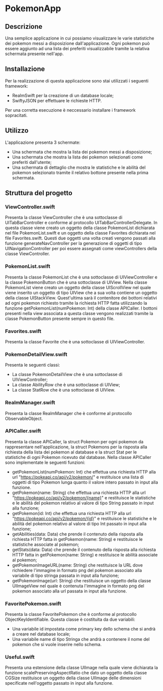 # PokemonApp

## Descrizione

Una semplice applicazione in cui possiamo visualizzare le varie statistiche dei pokemon messi a disposizione dall'applicazione.
Ogni pokemon può essere aggiunto ad una lista dei preferiti visualizzabile tramite la relativa schermata presente nell'app.

## Installazione
Per la realizzazione di questa applicazione sono stai utilizzati i seguenti framework: 
* RealmSwift per la creazione di un database locale;
* SwiftyJSON per effettuare le richieste HTTP.

Per una corretta esecuzione è neccessario installare i framework sopracitati.

## Utilizzo
L'applicazione presenta 3 schermate:
* Una schermata che mostra la lista dei pokemon messi a disposizione;
* Una schermata che mostra la lista dei pokemon selezionati come preferiti dall'utente;
* Una schermata di dettaglio che mostra le statistiche e le abilità del pokemon selezionato tramite il relativo bottone presente nella prima schermata.

## Struttura del progetto

### ViewController.swift
Presenta la classe ViewController che è una sottoclasse di UITabBarController e conforme al protocollo UITabBarControllerDelegate.
In questa classe viene creato un oggetto della classe PokemonList dichiarata nel file PokemonList.swift e un oggetto della classe Favorites dichiarata
nel file Favorites.swift. Questi due oggetti una volta creati vengono passati alla funzione generateNavController per la generazione di oggetti
di tipo UINavigationController per poi essere assegnati come viewControllers della classe ViewController.

### PokemonList.swift
Presenta la classe PokemonList che è una sottoclasse di UIViewController e la classe PokemonButton che è una sottoclasse di UIView.
Nella classe PokemonList viene creato un oggetto della classe UIScrollView nel quale viene inserito un oggetto di tipo UIView che a sua volta contiene
un oggetto della classe UIStackView. Quest'ultima sarà il contenitore dei bottoni relativi ad ogni pokemon richiesto tramite la richiesta HTTP fatta utilizzando la funzione getPokemonList(numPokemon: Int) della classe APICaller. I bottoni presenti nella view associata a questa classe vengono realizzati tramite la classe PokemonButton presente sempre in questo file.


### Favorites.swift
Presenta la classe Favorite che è una sottoclasse di UIViewController.


### PokemonDetailView.swift
Presenta le seguenti classi:
* La classe PokemonDetailView che è una sottoclasse di UIViewController;
* La classe AbilityRow che è una sottoclasse di UIView;
* La classe StatRow che è una sottoclasse di UIView.




### RealmManager.swift
Presenta la classe RealmManager che è conforme al protocollo ObservableObject.


### APICaller.swift
Presenta la classe APICaller, la struct Pokemon per ogni pokemon da rappresentare nell'applicazione, la struct Pokemons per la risposta alla richiesta della lista dei pokemon al database e la struct Stat per le statistiche di ogni Pokemon ricevuto dal database.
Nella classe APICaller sono implementate le seguenti funzioni:
* getPokemonList(numPokemon: Int) che effettua una richiesta HTTP alla url "https://pokeapi.co/api/v2/pokemon/" e restituisce una lista di oggetti di tipo Pokemon lunga quanto il valore intero passato in input alla funzione. 
* getPokemon(name: String) che effettua una richiesta HTTP alla url "https://pokeapi.co/api/v2/pokemon/{name}" e restituisce le statistiche e le abilità del pokemon relativo al valore di tipo String passato in input alla funzione;
* getPokemon(id: Int) che effettua una richiesta HTTP alla url "https://pokeapi.co/api/v2/pokemon/{id}" e restituisce le statistiche e le abilità del pokemon relativo al valore di tipo Int passato in input alla funzione;
* getAbilities(data: Data) che prende il contenuto della risposta alla richiesta HTTP fatta in getPokemon(name: String) e restituisce le statistiche associate al pokemon;
* getStats(data: Data) che prende il contenuto della risposta alla richiesta HTTP fatta in getPokemon(name: String) e restituisce le abilità associate al pokemon;
* getPokemonImageURL(name: String) che restituisce la URL dove richiedere l'immagine in formato png del pokemon associato alla variabile di tipo stringa passata in input alla funzione;
* getPokemonImage(url: String) che restituisce un oggetto della classe UIImageView nel quale è contenuta l'immagine in formato png del pokemon associato alla url passata in input alla funzione.


### FavoritePokemon.swift
Presenta la classe FavoritePokemon che è conforme al protocollo ObjectKeyIdentifiable.
Questa classe è costituita da due variabili: 
* Una variabile id impostata come primary key dello schema che si andrà a creare nel database locale;
* Una variabile name di tipo Stringa che andrà a contenere il nome del pokemon che si vuole inserire nello schema.


### Useful.swift
Presenta una estensione della classe UIImage nella quale viene dichiarata la funzione scalePreservingAspectRatio che dato un oggetto della classe CGSize restituisce un oggetto della classe UIImage delle dimensioni specificate nell'oggetto passato in input alla funzione.




